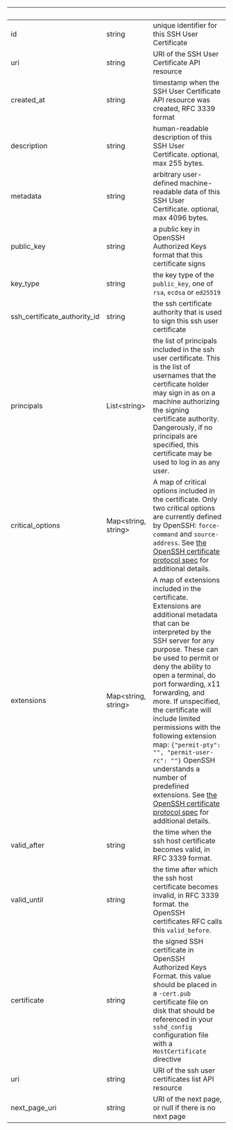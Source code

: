 <!-- Code generated for API Clients. DO NOT EDIT. -->

| &nbsp;                       | &nbsp;                    | &nbsp;                                                                                                                                                                                                                                                                                                                                                                                                                                                                                                                                                                                                               |
| ---------------------------- | ------------------------- | -------------------------------------------------------------------------------------------------------------------------------------------------------------------------------------------------------------------------------------------------------------------------------------------------------------------------------------------------------------------------------------------------------------------------------------------------------------------------------------------------------------------------------------------------------------------------------------------------------------------- |
| id                           | string                    | unique identifier for this SSH User Certificate                                                                                                                                                                                                                                                                                                                                                                                                                                                                                                                                                                      |
| uri                          | string                    | URI of the SSH User Certificate API resource                                                                                                                                                                                                                                                                                                                                                                                                                                                                                                                                                                         |
| created_at                   | string                    | timestamp when the SSH User Certificate API resource was created, RFC 3339 format                                                                                                                                                                                                                                                                                                                                                                                                                                                                                                                                    |
| description                  | string                    | human-readable description of this SSH User Certificate. optional, max 255 bytes.                                                                                                                                                                                                                                                                                                                                                                                                                                                                                                                                    |
| metadata                     | string                    | arbitrary user-defined machine-readable data of this SSH User Certificate. optional, max 4096 bytes.                                                                                                                                                                                                                                                                                                                                                                                                                                                                                                                 |
| public_key                   | string                    | a public key in OpenSSH Authorized Keys format that this certificate signs                                                                                                                                                                                                                                                                                                                                                                                                                                                                                                                                           |
| key_type                     | string                    | the key type of the `public_key`, one of `rsa`, `ecdsa` or `ed25519`                                                                                                                                                                                                                                                                                                                                                                                                                                                                                                                                                 |
| ssh_certificate_authority_id | string                    | the ssh certificate authority that is used to sign this ssh user certificate                                                                                                                                                                                                                                                                                                                                                                                                                                                                                                                                         |
| principals                   | List&lt;string&gt;        | the list of principals included in the ssh user certificate. This is the list of usernames that the certificate holder may sign in as on a machine authorizing the signing certificate authority. Dangerously, if no principals are specified, this certificate may be used to log in as any user.                                                                                                                                                                                                                                                                                                                   |
| critical_options             | Map&lt;string, string&gt; | A map of critical options included in the certificate. Only two critical options are currently defined by OpenSSH: `force-command` and `source-address`. See [the OpenSSH certificate protocol spec](https://github.com/openssh/openssh-portable/blob/master/PROTOCOL.certkeys) for additional details.                                                                                                                                                                                                                                                                                                              |
| extensions                   | Map&lt;string, string&gt; | A map of extensions included in the certificate. Extensions are additional metadata that can be interpreted by the SSH server for any purpose. These can be used to permit or deny the ability to open a terminal, do port forwarding, x11 forwarding, and more. If unspecified, the certificate will include limited permissions with the following extension map: `{"permit-pty": "", "permit-user-rc": ""}` OpenSSH understands a number of predefined extensions. See [the OpenSSH certificate protocol spec](https://github.com/openssh/openssh-portable/blob/master/PROTOCOL.certkeys) for additional details. |
| valid_after                  | string                    | the time when the ssh host certificate becomes valid, in RFC 3339 format.                                                                                                                                                                                                                                                                                                                                                                                                                                                                                                                                            |
| valid_until                  | string                    | the time after which the ssh host certificate becomes invalid, in RFC 3339 format. the OpenSSH certificates RFC calls this `valid_before`.                                                                                                                                                                                                                                                                                                                                                                                                                                                                           |
| certificate                  | string                    | the signed SSH certificate in OpenSSH Authorized Keys Format. this value should be placed in a `-cert.pub` certificate file on disk that should be referenced in your `sshd_config` configuration file with a `HostCertificate` directive                                                                                                                                                                                                                                                                                                                                                                            |
| uri                          | string                    | URI of the ssh user certificates list API resource                                                                                                                                                                                                                                                                                                                                                                                                                                                                                                                                                                   |
| next_page_uri                | string                    | URI of the next page, or null if there is no next page                                                                                                                                                                                                                                                                                                                                                                                                                                                                                                                                                               |
